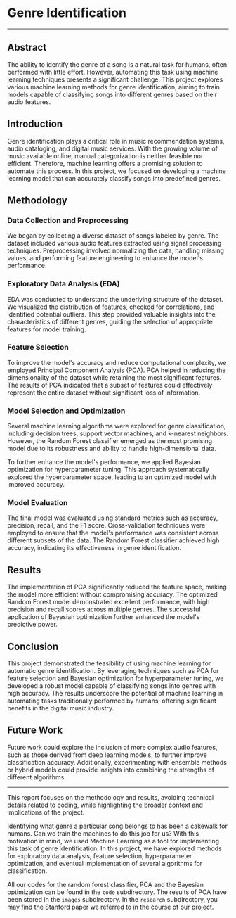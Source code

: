 # Genre Identification
---


## Abstract

The ability to identify the genre of a song is a natural task for humans, often performed with little effort. However, automating this task using machine learning techniques presents a significant challenge. This project explores various machine learning methods for genre identification, aiming to train models capable of classifying songs into different genres based on their audio features.

## Introduction

Genre identification plays a critical role in music recommendation systems, audio cataloging, and digital music services. With the growing volume of music available online, manual categorization is neither feasible nor efficient. Therefore, machine learning offers a promising solution to automate this process. In this project, we focused on developing a machine learning model that can accurately classify songs into predefined genres.

## Methodology

### Data Collection and Preprocessing

We began by collecting a diverse dataset of songs labeled by genre. The dataset included various audio features extracted using signal processing techniques. Preprocessing involved normalizing the data, handling missing values, and performing feature engineering to enhance the model's performance.

### Exploratory Data Analysis (EDA)

EDA was conducted to understand the underlying structure of the dataset. We visualized the distribution of features, checked for correlations, and identified potential outliers. This step provided valuable insights into the characteristics of different genres, guiding the selection of appropriate features for model training.

### Feature Selection

To improve the model's accuracy and reduce computational complexity, we employed Principal Component Analysis (PCA). PCA helped in reducing the dimensionality of the dataset while retaining the most significant features. The results of PCA indicated that a subset of features could effectively represent the entire dataset without significant loss of information.

### Model Selection and Optimization

Several machine learning algorithms were explored for genre classification, including decision trees, support vector machines, and k-nearest neighbors. However, the Random Forest classifier emerged as the most promising model due to its robustness and ability to handle high-dimensional data.

To further enhance the model's performance, we applied Bayesian optimization for hyperparameter tuning. This approach systematically explored the hyperparameter space, leading to an optimized model with improved accuracy.

### Model Evaluation

The final model was evaluated using standard metrics such as accuracy, precision, recall, and the F1 score. Cross-validation techniques were employed to ensure that the model's performance was consistent across different subsets of the data. The Random Forest classifier achieved high accuracy, indicating its effectiveness in genre identification.

## Results

The implementation of PCA significantly reduced the feature space, making the model more efficient without compromising accuracy. The optimized Random Forest model demonstrated excellent performance, with high precision and recall scores across multiple genres. The successful application of Bayesian optimization further enhanced the model's predictive power.

## Conclusion

This project demonstrated the feasibility of using machine learning for automatic genre identification. By leveraging techniques such as PCA for feature selection and Bayesian optimization for hyperparameter tuning, we developed a robust model capable of classifying songs into genres with high accuracy. The results underscore the potential of machine learning in automating tasks traditionally performed by humans, offering significant benefits in the digital music industry.

## Future Work

Future work could explore the inclusion of more complex audio features, such as those derived from deep learning models, to further improve classification accuracy. Additionally, experimenting with ensemble methods or hybrid models could provide insights into combining the strengths of different algorithms.

---

This report focuses on the methodology and results, avoiding technical details related to coding, while highlighting the broader context and implications of the project.

Identifying what genre a particular song belongs to has been a cakewalk for humans. Can we train the machines to do this job for us? With this motivation in mind, we used Machine Learning as a tool for implementing this task of genre identification. In this project, we have explored methods for exploratory data analysis, feature selection, hyperparameter optimization, and eventual implementation of several algorithms for classification.

All our codes for the random forest classifier, PCA and the Bayesian optimization can be found in the `code` subdirectory. The results of PCA have been stored in the `images` subdirectory. In the `research` subdirectory, you may find the Stanford paper we referred to in the course of our project.
